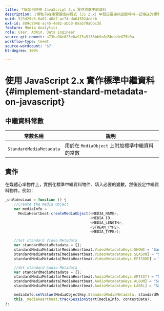 ```yaml
---
title: 了解如何使用 JavaScript 2.x 實作標準中繼資料
description: 了解如何在瀏覽器應用程式 (JS 2.x) 中設定要連同追蹤呼叫一起傳送的標準視訊和廣告中繼資料。
uuid: 523d29e3-0a62-40d7-ac74-da645024cdcb
exl-id: 889c294b-ac45-4e82-abb3-88ab70abbc3d
feature: Media Analytics
role: User, Admin, Data Engineer
source-git-commit: a73ba98e025e0a915a5136bb9e0d5bcbde875b0a
workflow-type: tm+mt
source-wordcount: '67'
ht-degree: 100%

---
```


# 使用 JavaScript 2.x 實作標準中繼資料{#implement-standard-metadata-on-javascript}

## 中繼資料常數

| 常數名稱 | 說明 |
| --- | --- |
| `StandardMediaMetadata` | 用於在 `MediaObject` 上附加標準中繼資料的常數 |

## 實作

在媒體心率物件上，實例化標準中繼資料物件、填入必要的變數，然後設定中繼資料物件。例如：

```js
_onVideoLoad = function () {
    //Create the Media Object   
    var mediaInfo =  
      MediaHeartbeat.createMediaObject(<MEDIA_NAME>,  
                                       <MEDIA_ID,  
                                       <MEDIA_LENGTH>,
                                       <STREAM_TYPE>,
                                       <MEDIA_TYPE>);

    //Set standard Video Metadata
    var standardMediaMetadata = {};     
    standardMediaMetadata[MediaHeartbeat.VideoMetadataKeys.SHOW] = "Sample Show";
    standardMediaMetadata[MediaHeartbeat.VideoMetadataKeys.SEASON] = "Sample Season";
    standardMediaMetadata[MediaHeartbeat.VideoMetadataKeys.EPISODE] = "Sample Episode";

    //Set standard Audio Metadata
    var standardMediaMetadata = {};     
    standardMediaMetadata[MediaHeartbeat.AudioMetadataKeys.ARTIST] = "Sample Artist";
    standardMediaMetadata[MediaHeartbeat.AudioMetadataKeys.ALBUM] = "Sample Album";
    standardMediaMetadata[MediaHeartbeat.AudioMetadataKeys.LABEL] = "Sample Label";

    mediaInfo.setValue(MediaObjectKey.StandardMediaMetadata, standardMediaMetadata);
    this._mediaHeartbeat.trackSessionStart(mediaInfo, contextData);
};
```
